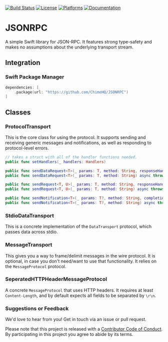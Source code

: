 [![Build Status][build status badge]][build status]
[![License][license badge]][license]
[![Platforms][platforms badge]][platforms]
[![Documentation][documentation badge]][documentation]

# JSONRPC
A simple Swift library for JSON-RPC. It features strong type-safety and makes no assumptions about the underlying transport stream.

## Integration

### Swift Package Manager

```swift
dependencies: [
    .package(url: "https://github.com/ChimeHQ/JSONRPC")
]
```

## Classes

### ProtocolTransport

This is the core class for using the protocol. It supports sending and receiving generic messages and notifications, as well as responding to protocol-level errors.

```swift
// takes a struct with all of the handler functions needed.
public func setHandlers(_ handlers: Handlers)

public func sendDataRequest<T>(_ params: T, method: String, responseHandler: @escaping (DataResult) -> Void) where T: Encodable
public func sendDataRequest<T>(_ params: T, method: String) async throws -> (AnyJSONRPCResponse, Data) where T: Encodable

public func sendRequest<T, U>(_ params: T, method: String, responseHandler: @escaping (ResponseResult<U>) -> Void) where T: Encodable, U: Decodable
public func sendRequest<T, U>(_ params: T, method: String) async throws -> JSONRPCResponse<U> where T: Encodable, U: Decodable

public func sendNotification<T>(_ params: T?, method: String, completionHandler: @escaping (Error?) -> Void = {_ in }) where T: Encodable
public func sendNotification<T>(_ params: T?, method: String) async throws where T: Encodable
```

### StdioDataTransport

This is a concrete implementation of the `DataTransport` protocol, which passes data across stdio. 

### MessageTransport

This gives you a way to frame/delimit messages in the wire protocol. It is optional, in case you don't need/want to use that functionality. It relies on the `MessageProtocol` protocol.

### SeperatedHTTPHeaderMessageProtocol

A concrete `MessageProtocol` that uses HTTP headers. It requires at least `Content-Length`, and by default expects all fields to be separated by `\r\n`.

### Suggestions or Feedback

We'd love to hear from you! Get in touch via an issue or pull request.

Please note that this project is released with a [Contributor Code of Conduct](CODE_OF_CONDUCT.md). By participating in this project you agree to abide by its terms.

[build status]: https://github.com/ChimeHQ/JSONRPC/actions
[build status badge]: https://github.com/ChimeHQ/JSONRPC/workflows/CI/badge.svg
[license]: https://opensource.org/licenses/BSD-3-Clause
[license badge]: https://img.shields.io/github/license/ChimeHQ/JSONRPC
[platforms]: https://swiftpackageindex.com/ChimeHQ/JSONRPC
[platforms badge]: https://img.shields.io/endpoint?url=https%3A%2F%2Fswiftpackageindex.com%2Fapi%2Fpackages%2FChimeHQ%2FJSONRPC%2Fbadge%3Ftype%3Dplatforms
[documentation]: https://swiftpackageindex.com/ChimeHQ/JSONRPC/main/documentation
[documentation badge]: https://img.shields.io/badge/Documentation-DocC-blue
